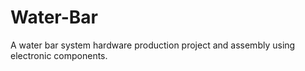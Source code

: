 # Water-Bar
A water bar system hardware production project and assembly using electronic components.
